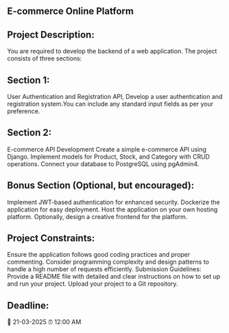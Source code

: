 ## E-commerce Online Platform
## Project Description:
You are required to develop the backend of a web application. The project consists of three sections:

## Section 1:
User Authentication and Registration API, Develop a user authentication and registration system.You can include any standard input fields as per your preference.

## Section 2:  
E-commerce API Development
Create a simple e-commerce API using Django.
Implement models for Product, Stock, and Category with CRUD operations.
Connect your database to PostgreSQL using pgAdmin4.
## Bonus Section (Optional, but encouraged):
Implement JWT-based authentication for enhanced security.
Dockerize the application for easy deployment.
Host the application on your own hosting platform.
Optionally, design a creative frontend for the platform.
## Project Constraints:
Ensure the application follows good coding practices and proper commenting.
Consider programming complexity and design patterns to handle a high number of requests efficiently.
Submission Guidelines:
Provide a README file with detailed and clear instructions on how to set up and run your project.
Upload your project to a Git repository.


## Deadline:
📅 21-03-2025 ⏰ 12:00 AM
